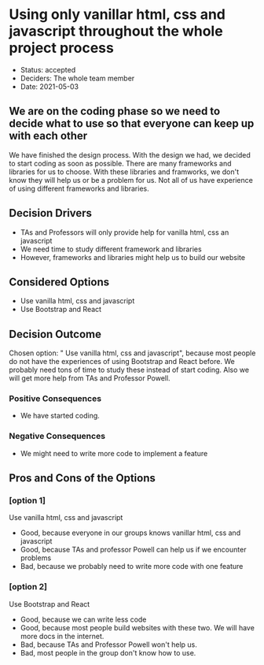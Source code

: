 # Using only vanillar html, css and javascript throughout the whole project process

* Status: accepted
* Deciders: The whole team member
* Date: 2021-05-03

## We are on the coding phase so we need to decide what to use so that everyone can keep up with each other

We have finished the design process. With the design we had, we decided to start coding as soon as possible. There are many frameworks and libraries for us to choose. With these libraries and framworks, we don't know they will help us or be a problem for us. Not all of us have experience of using different frameworks and libraries. 

## Decision Drivers 

* TAs and Professors will only provide help for vanilla html, css an javascript
* We need time to study different framework and libraries
* However, frameworks and libraries might help us to build our website 

## Considered Options
* Use vanilla html, css and javascript
* Use Bootstrap and React

## Decision Outcome

Chosen option: " Use vanilla html, css and javascript", because most people do not have the experiences of using Bootstrap and React before. We probably need tons of time to study these instead of start coding. Also we will get more help from TAs and Professor Powell.

### Positive Consequences <!-- optional -->

* We have started coding.

### Negative Consequences <!-- optional -->

* We might need to write more code to implement a feature


## Pros and Cons of the Options <!-- optional -->

### [option 1]

Use vanilla html, css and javascript<!-- optional -->

* Good, because everyone in our groups knows vanillar html, css and javascript
* Good, because TAs and professor Powell can help us if we encounter problems
* Bad, because we probably need to write more code with one feature

### [option 2]

Use Bootstrap and React<!-- optional -->

* Good, because we can write less code
* Good, because most people build websites with these two. We will have more docs in the internet.
* Bad, because TAs and Professor Powell won't help us.
* Bad, most people in the group don't know how to use.

